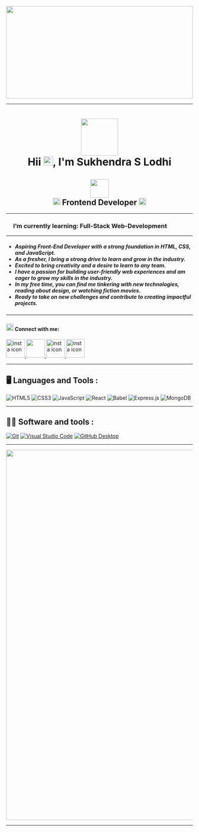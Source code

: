 
<img align="center" src="https://pbs.twimg.com/media/Fow16RUagAIqcTf?format=jpg&name=900x900" width="100%" height="250">
<hr>
<h1 align="center"> <img src="https://cdn4.iconfinder.com/data/icons/fun-colorful-academic/700/Student_Icon_-_Illustration-256.png" width="100px"></br> Hii <img src="https://cdn1.iconfinder.com/data/icons/hand-gestures-color/128/hand-wave-y-512.png" width="25px">, I'm Sukhendra S Lodhi</h1>
<h2 align="center"><img src="https://cdn3.iconfinder.com/data/icons/developers-iconset/90/Developers_Colorai-04-64.png" width="50px"> </br><img src="https://cdn0.iconfinder.com/data/icons/dev-coding-2/100/Curly_brackets-256.png" width="20px"> Frontend Developer <img src="https://cdn0.iconfinder.com/data/icons/dev-coding-2/100/Curly_brackets-256.png" width="20px"></h2>
<hr> 
    <h3>
    <img src="https://cdn4.iconfinder.com/data/icons/various-icons-2/476/Visual_Code.png" width="15px">
    I’m currently learning: Full-Stack Web-Development
    </h3>
<hr> 

<h5 align="left" font-size="10px">
<ul align="left">
  <li>Aspiring Front-End Developer with a strong foundation in HTML, CSS, and JavaScript.</li>
  <li>As a fresher, I bring a strong drive to learn and grow in the industry.</li>
  <li>Excited to bring creativity and a desire to learn to any team.</li>
  <li>I have a passion for building user-friendly web experiences and am eager to grow my skills in the industry.</li>
  <li>In my free time, you can find me tinkering with new technologies, reading about design, or watching fiction movies.</li>
  <li>Ready to take on new challenges and contribute to creating impactful projects.</li>
</ul>
</h5>

<hr> 

<h3>
 <h4><img src="https://cdn0.iconfinder.com/data/icons/social-media-2474/128/wechat_messenger_interface_media_social_logo-256.png" width="20px"> Connect with me:</h4>
 <a href="https://www.instagram.com/const_sanju/" target="blank">
<img src="https://cdn3.iconfinder.com/data/icons/2018-social-media-logotypes/1000/2018_social_media_popular_app_logo_instagram-64.png" alt="insta icon" width="50px">
</a>
  <a href="https://www.linkedin.com/in/sukhendra-s-lodhi-71a985230/" target="blank">
<img src="https://cdn3.iconfinder.com/data/icons/capsocial-round/500/linkedin-256.png" width="50px">
</a>
  <a href="https://twitter.com/SukhendraLodhi6" target="blank">
<img src="https://cdn3.iconfinder.com/data/icons/2018-social-media-logotypes/1000/2018_social_media_popular_app_logo_twitter-256.png" alt="insta icon" width="50px">
</a>
  <a href="https://replit.com/@SukhendraLodhi" target="blank">
<img src="https://cdn4.iconfinder.com/data/icons/various-icons-2/476/Visual_Code.png" alt="insta icon" width="50px">
</a>
</h3>

<hr>

## 🖥️ Languages and Tools :

![HTML5](https://img.shields.io/badge/html5-%23E34F26.svg?style=for-the-badge&logo=html5&logoColor=white)
![CSS3](https://img.shields.io/badge/css3-%231572B6.svg?style=for-the-badge&logo=css3&logoColor=white)
![JavaScript](https://img.shields.io/badge/javascript-%23323330.svg?style=for-the-badge&logo=javascript&logoColor=%23F7DF1E)
![React](https://img.shields.io/badge/react-%2320232a.svg?style=for-the-badge&logo=react&logoColor=%2361DAFB)
![Babel](https://img.shields.io/badge/Babel-F9DC3e?style=for-the-badge&logo=babel&logoColor=black)
![Express.js](https://img.shields.io/badge/express.js-%23404d59.svg?style=for-the-badge&logo=express&logoColor=%2361DAFB)
![MongoDB](https://img.shields.io/badge/MongoDB-%234ea94b.svg?style=for-the-badge&logo=mongodb&logoColor=white)

<hr> 

## 👨‍💻 Software and tools :
<p>

<a href="#"><img alt="Git" src="https://img.shields.io/badge/Git-F05033.svg?logo=git&logoColor=white"></a>
<a href="#"><img alt="Visual Studio Code" src="https://img.shields.io/badge/Visual%20Studio%20Code-0078d7.svg?logo=visual-studio-code&logoColor=white"></a>
<a href="#"><img alt="GitHub Desktop" src="https://img.shields.io/badge/GitHub%20Desktop-8034A9.svg?logo=github&logoColor=white"></a>

</p>

<hr>
<p  align="center"><img src="https://user-images.githubusercontent.com/55389276/140866485-8fb1c876-9a8f-4d6a-98dc-08c4981eaf70.gif" width="1000px"></p>

<hr>
